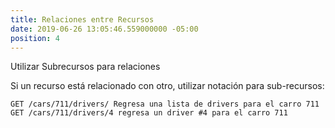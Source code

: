 ```yaml
---
title: Relaciones entre Recursos
date: 2019-06-26 13:05:46.559000000 -05:00
position: 4
---
```


Utilizar Subrecursos para relaciones

Si un recurso está relacionado con otro, utilizar notación para sub-recursos:

```
GET /cars/711/drivers/ Regresa una lista de drivers para el carro 711 
GET /cars/711/drivers/4 regresa un driver #4 para el carro 711
```
